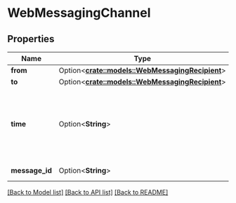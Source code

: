 # WebMessagingChannel

## Properties

Name | Type | Description | Notes
------------ | ------------- | ------------- | -------------
**from** | Option<[**crate::models::WebMessagingRecipient**](WebMessagingRecipient.md)> |  | [optional]
**to** | Option<[**crate::models::WebMessagingRecipient**](WebMessagingRecipient.md)> |  | [optional]
**time** | Option<**String**> | When the message was processed by Genesys Cloud. Date time is represented as an ISO-8601 string. For example: yyyy-MM-ddTHH:mm:ss[.mmm]Z | [optional][readonly]
**message_id** | Option<**String**> | Unique provider ID of the message. | [optional][readonly]

[[Back to Model list]](../README.md#documentation-for-models) [[Back to API list]](../README.md#documentation-for-api-endpoints) [[Back to README]](../README.md)



